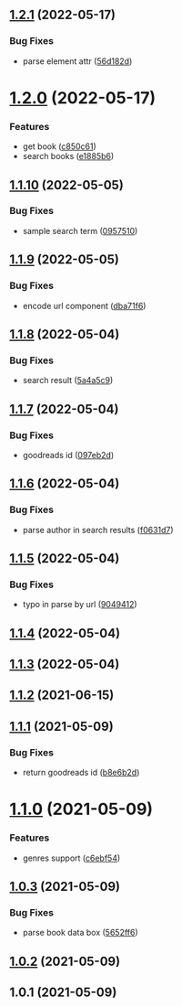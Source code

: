 ## [1.2.1](https://github.com/shakogegia/goodreads-parser/compare/1.2.0...1.2.1) (2022-05-17)


### Bug Fixes

* parse element attr ([56d182d](https://github.com/shakogegia/goodreads-parser/commit/56d182d065eb9b09562310376dcd0b3063a073b8))

# [1.2.0](https://github.com/shakogegia/goodreads-parser/compare/1.1.10...1.2.0) (2022-05-17)


### Features

* get book ([c850c61](https://github.com/shakogegia/goodreads-parser/commit/c850c61ca2e8053cd456f279ebd5552d3e3ac22e))
* search books ([e1885b6](https://github.com/shakogegia/goodreads-parser/commit/e1885b666535666f06e0560455ab10c1878a26c3))

## [1.1.10](https://github.com/shakogegia/goodreads-parser/compare/1.1.9...1.1.10) (2022-05-05)


### Bug Fixes

* sample search term ([0957510](https://github.com/shakogegia/goodreads-parser/commit/0957510c30337a693d3d2c9dc996ab2312798a61))

## [1.1.9](https://github.com/shakogegia/goodreads-parser/compare/1.1.8...1.1.9) (2022-05-05)


### Bug Fixes

* encode url component ([dba71f6](https://github.com/shakogegia/goodreads-parser/commit/dba71f64b8b461027e8ee8c19e4d611be2d51ca5))

## [1.1.8](https://github.com/shakogegia/goodreads-parser/compare/1.1.7...1.1.8) (2022-05-04)


### Bug Fixes

* search result ([5a4a5c9](https://github.com/shakogegia/goodreads-parser/commit/5a4a5c9713065734c5399d471ba54e7f5971ded2))

## [1.1.7](https://github.com/shakogegia/goodreads-parser/compare/1.1.6...1.1.7) (2022-05-04)


### Bug Fixes

* goodreads id ([097eb2d](https://github.com/shakogegia/goodreads-parser/commit/097eb2d85a7fff8633afc20e4a23dbdde32cc654))

## [1.1.6](https://github.com/shakogegia/goodreads-parser/compare/1.1.5...1.1.6) (2022-05-04)


### Bug Fixes

* parse author in search results ([f0631d7](https://github.com/shakogegia/goodreads-parser/commit/f0631d769a57d17bdaf06e8ef7503777a505ce40))

## [1.1.5](https://github.com/shakogegia/goodreads-parser/compare/1.1.4...1.1.5) (2022-05-04)


### Bug Fixes

* typo in parse by url ([9049412](https://github.com/shakogegia/goodreads-parser/commit/90494128bb0a58c996c0730417d7bbbc3b7fd8ba))

## [1.1.4](https://github.com/shakogegia/goodreads-parser/compare/1.1.3...1.1.4) (2022-05-04)

## [1.1.3](https://github.com/shakogegia/goodreads-parser/compare/1.1.2...1.1.3) (2022-05-04)

## [1.1.2](https://github.com/shakogegia/goodreads-parser/compare/1.1.1...1.1.2) (2021-06-15)

## [1.1.1](https://github.com/shakogegia/goodreads-parser/compare/1.1.0...1.1.1) (2021-05-09)


### Bug Fixes

* return goodreads id ([b8e6b2d](https://github.com/shakogegia/goodreads-parser/commit/b8e6b2d63fde773164e40d7534331c0dcc25b17f))

# [1.1.0](https://github.com/shakogegia/goodreads-parser/compare/1.0.3...1.1.0) (2021-05-09)


### Features

* genres support ([c6ebf54](https://github.com/shakogegia/goodreads-parser/commit/c6ebf5470c1cacfba086d70943cd0563a1246a67))

## [1.0.3](https://github.com/shakogegia/goodreads-parser/compare/1.0.2...1.0.3) (2021-05-09)


### Bug Fixes

* parse book data box ([5652ff6](https://github.com/shakogegia/goodreads-parser/commit/5652ff61b179b514a29961431d22e41eb34ec059))

## [1.0.2](https://github.com/shakogegia/goodreads-parser/compare/1.0.1...1.0.2) (2021-05-09)

## 1.0.1 (2021-05-09)

